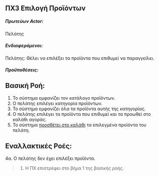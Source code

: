 ΠΧ3 Επιλογή Προϊόντων
---

##### Πρωτεύων Actor:
Πελάτης

##### Ενδιαφερόμενοι:
Πελάτης: Θέλει να επιλέξει τα προϊόντα που επιθυμεί να παραγγείλει.

##### Προϋποθέσεις:

## Βασική Ροή:
1. Το σύστημα εμφανίζει τον κατάλογο προϊόντων.
2. Ο πελάτης επιλέγει κατηγορία προϊόντων.
3. Το σύστημα εμφανίζει όλα τα προϊόντα αυτής της κατηγορίας.
4. Ο πελάτης επιλέγει τα προϊόντα που επιθυμεί και τα προωθεί στο καλάθι αγοράς.
5. Το σύστημα [<a href="https://gitlab.com/softeng-2019-20/pc-store/-/blob/master/requirements/uc6.md">προσθέτει στο καλάθι</a>]() τα επιλεγμένα προϊόντα του πελάτη.

## Εναλλακτικές Ροές:
4α. Ο πελάτης δεν έχει επιλέξει προϊόντα.
> 1. Η ΠΧ επιστρέφει στο βήμα 1 της βασικής ροής.